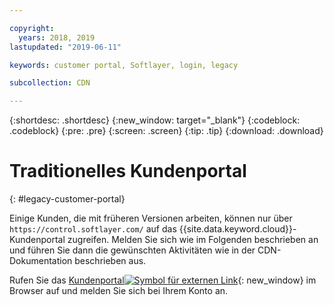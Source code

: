 ```yaml
---

copyright:
  years: 2018, 2019
lastupdated: "2019-06-11"

keywords: customer portal, Softlayer, login, legacy

subcollection: CDN

---
```


{:shortdesc: .shortdesc}
{:new_window: target="_blank"}
{:codeblock: .codeblock}
{:pre: .pre}
{:screen: .screen}
{:tip: .tip}
{:download: .download}

# Traditionelles Kundenportal
{: #legacy-customer-portal}

Einige Kunden, die mit früheren Versionen arbeiten, können nur über `https://control.softlayer.com/` auf das {{site.data.keyword.cloud}}-Kundenportal zugreifen. Melden Sie sich wie im Folgenden beschrieben an und führen Sie dann die gewünschten Aktivitäten wie in der CDN-Dokumentation beschrieben aus.

Rufen Sie das [Kundenportal![Symbol für externen Link](../../icons/launch-glyph.svg "Symbol für externen Link")](https://control.softlayer.com/){: new_window} im Browser auf und melden Sie sich bei Ihrem Konto an.

